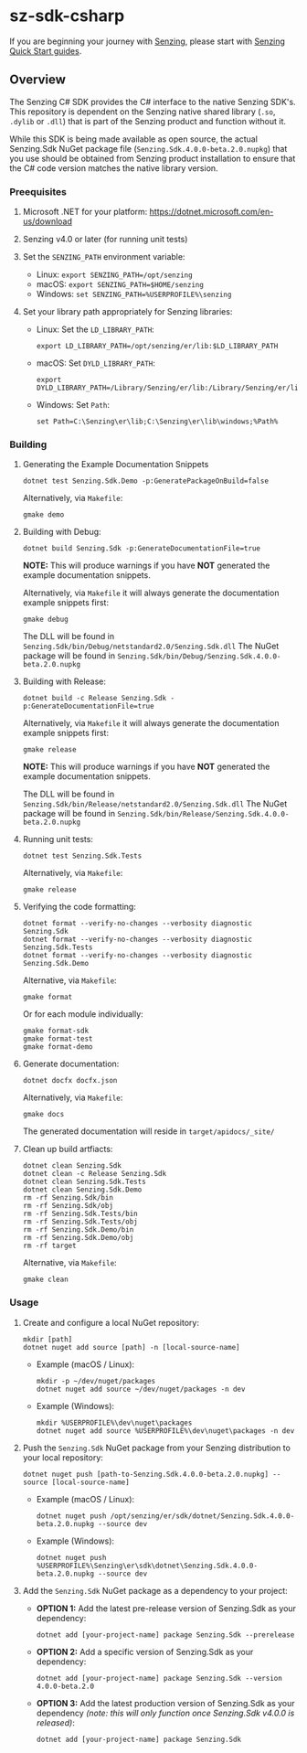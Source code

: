 # sz-sdk-csharp

If you are beginning your journey with [Senzing],
please start with [Senzing Quick Start guides].

## Overview

The Senzing C# SDK provides the C# interface to the native Senzing SDK's.
This repository is dependent on the Senzing native shared library (`.so`,
`.dylib` or `.dll`) that is part of the Senzing product and function without it.

While this SDK is being made available as open source, the actual Senzing.Sdk
NuGet package file (`Senzing.Sdk.4.0.0-beta.2.0.nupkg`) that you use should be
obtained from Senzing product installation to ensure that the C# code version
matches the native library version.

### Preequisites

1. Microsoft .NET for your platform: <https://dotnet.microsoft.com/en-us/download>

1. Senzing v4.0 or later (for running unit tests)

1. Set the `SENZING_PATH` environment variable:
    - Linux: `export SENZING_PATH=/opt/senzing`
    - macOS: `export SENZING_PATH=$HOME/senzing`
    - Windows: `set SENZING_PATH=%USERPROFILE%\senzing`

1. Set your library path appropriately for Senzing libraries:
    - Linux: Set the `LD_LIBRARY_PATH`:

        ```console
        export LD_LIBRARY_PATH=/opt/senzing/er/lib:$LD_LIBRARY_PATH
        ```

    - macOS: Set `DYLD_LIBRARY_PATH`:

        ```console
        export DYLD_LIBRARY_PATH=/Library/Senzing/er/lib:/Library/Senzing/er/lib/macOS:$DYLD_LIBRARY_PATH
        ```

    - Windows: Set `Path`:

        ```console
        set Path=C:\Senzing\er\lib;C:\Senzing\er\lib\windows;%Path%
        ```

### Building

1. Generating the Example Documentation Snippets

    ```console
    dotnet test Senzing.Sdk.Demo -p:GeneratePackageOnBuild=false
    ```

    Alternatively, via `Makefile`:

    ```console
    gmake demo
    ```

1. Building with Debug:

    ```console
    dotnet build Senzing.Sdk -p:GenerateDocumentationFile=true
    ```

    **NOTE:** This will produce warnings if you have **NOT** generated the
    example documentation snippets.

    Alternatively, via `Makefile` it will always generate the documentation
    example snippets first:

    ```console
    gmake debug
    ```

    The DLL will be found in `Senzing.Sdk/bin/Debug/netstandard2.0/Senzing.Sdk.dll`
    The NuGet package will be found in `Senzing.Sdk/bin/Debug/Senzing.Sdk.4.0.0-beta.2.0.nupkg`

1. Building with Release:

    ```console
    dotnet build -c Release Senzing.Sdk -p:GenerateDocumentationFile=true
    ```

    Alternatively, via `Makefile` it will always generate the documentation
    example snippets first:

    ```console
    gmake release
    ```

    **NOTE:** This will produce warnings if you have **NOT** generated the
    example documentation snippets.

    The DLL will be found in `Senzing.Sdk/bin/Release/netstandard2.0/Senzing.Sdk.dll`
    The NuGet package will be found in `Senzing.Sdk/bin/Release/Senzing.Sdk.4.0.0-beta.2.0.nupkg`

1. Running unit tests:

    ```console
    dotnet test Senzing.Sdk.Tests
    ```

    Alternatively, via `Makefile`:

    ```console
    gmake release
    ```

1. Verifying the code formatting:

    ```console
    dotnet format --verify-no-changes --verbosity diagnostic Senzing.Sdk
    dotnet format --verify-no-changes --verbosity diagnostic Senzing.Sdk.Tests
    dotnet format --verify-no-changes --verbosity diagnostic Senzing.Sdk.Demo
    ```

    Alternative, via `Makefile`:

    ```console
    gmake format
    ```

    Or for each module individually:

    ```console
    gmake format-sdk
    gmake format-test
    gmake format-demo
    ```

1. Generate documentation:

    ```console
    dotnet docfx docfx.json
    ```

    Alternatively, via `Makefile`:

    ```console
    gmake docs
    ```

    The generated documentation will reside in `target/apidocs/_site/`

1. Clean up build artfiacts:

    ```console
    dotnet clean Senzing.Sdk
    dotnet clean -c Release Senzing.Sdk
    dotnet clean Senzing.Sdk.Tests
    dotnet clean Senzing.Sdk.Demo
    rm -rf Senzing.Sdk/bin
    rm -rf Senzing.Sdk/obj
    rm -rf Senzing.Sdk.Tests/bin
    rm -rf Senzing.Sdk.Tests/obj
    rm -rf Senzing.Sdk.Demo/bin
    rm -rf Senzing.Sdk.Demo/obj
    rm -rf target
    ```

    Alternative, via `Makefile`:

    ```console
    gmake clean
    ```

### Usage

1. Create and configure a local NuGet repository:

    ```console
    mkdir [path]
    dotnet nuget add source [path] -n [local-source-name]
    ```

    - Example (macOS / Linux):

        ```console
        mkdir -p ~/dev/nuget/packages
        dotnet nuget add source ~/dev/nuget/packages -n dev
        ```

    - Example (Windows):

        ```console
        mkdir %USERPROFILE%\dev\nuget\packages
        dotnet nuget add source %USERPROFILE%\dev\nuget\packages -n dev
        ```

1. Push the `Senzing.Sdk` NuGet package from your Senzing distribution to your local repository:

    ```console
    dotnet nuget push [path-to-Senzing.Sdk.4.0.0-beta.2.0.nupkg] --source [local-source-name]
    ```

    - Example (macOS / Linux):

        ```console
        dotnet nuget push /opt/senzing/er/sdk/dotnet/Senzing.Sdk.4.0.0-beta.2.0.nupkg --source dev
        ```

    - Example (Windows):

        ```console
        dotnet nuget push %USERPROFILE%\Senzing\er\sdk\dotnet\Senzing.Sdk.4.0.0-beta.2.0.nupkg --source dev
        ```

1. Add the `Senzing.Sdk` NuGet package as a dependency to your project:
    - **OPTION 1:** Add the latest pre-release version of Senzing.Sdk as your dependency:

        ```console
        dotnet add [your-project-name] package Senzing.Sdk --prerelease
        ```

    - **OPTION 2:** Add a specific version of Senzing.Sdk as your dependency:

        ```console
        dotnet add [your-project-name] package Senzing.Sdk --version 4.0.0-beta.2.0
        ```

    - **OPTION 3:** Add the latest production version of Senzing.Sdk as your dependency
    *(note: this will only function once Senzing.Sdk v4.0.0 is released)*:

        ```console
        dotnet add [your-project-name] package Senzing.Sdk
        ```

[Senzing]: https://senzing.com/
[Senzing Quick Start guides]: https://docs.senzing.com/quickstart/
